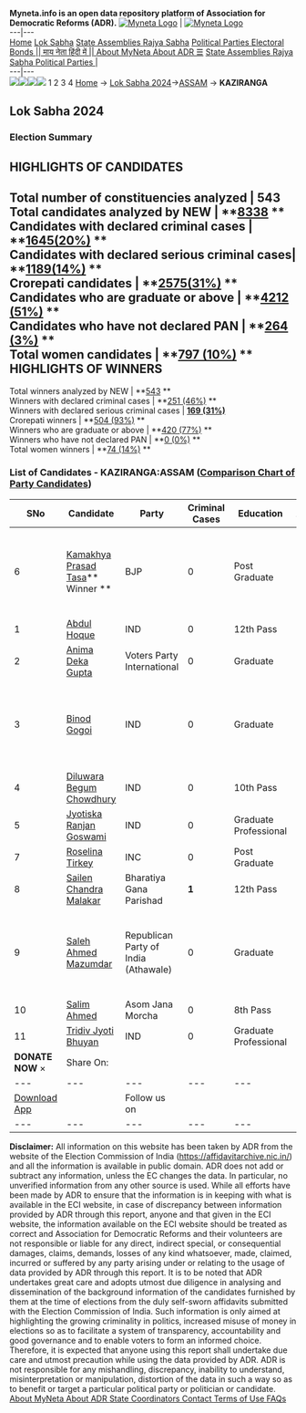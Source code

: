 **Myneta.info is an open data repository platform of Association for Democratic Reforms (ADR).**
[![Myneta Logo](https://www.myneta.info/lib/img/myneta-logo.png)](https://www.myneta.info/) | [![Myneta Logo](https://www.myneta.info/lib/img/adr-logo.png)](https://adrindia.org)  
---|---  
[Home](https://www.myneta.info/) [Lok Sabha](https://www.myneta.info/#ls "Lok Sabha") [ State Assemblies ](https://www.myneta.info/#sa "State Assemblies") [Rajya Sabha](https://www.myneta.info/#rs "Rajya Sabha") [Political Parties ](https://www.myneta.info/party "Political Parties") [ Electoral Bonds ](https://www.myneta.info/electoral_bonds "Electoral Bonds") [ || माय नेता हिंदी में || ](https://translate.google.co.in/translate?prev=hp&hl=en&js=y&u=www.myneta.info&sl=en&tl=hi&history_state0=) [ About MyNeta ](https://adrindia.org/content/about-myneta) [ About ADR ](https://adrindia.org/about-adr/who-we-are) [☰](javascript:void\(0\))
[ State Assemblies ](https://www.myneta.info/#sa "State Assemblies") [ Rajya Sabha ](https://www.myneta.info/#rs "Rajya Sabha") [ Political Parties ](https://www.myneta.info/party "Political Parties")
|   
---|---  
![](https://www.myneta.info/lib/img/banner/banner-1.png)![](https://www.myneta.info/lib/img/banner/banner-2.png)![](https://www.myneta.info/lib/img/banner/banner-3.png)![](https://www.myneta.info/lib/img/banner/banner-4.png)
1  2  3  4 
[Home](https://www.myneta.info/) → [Lok Sabha 2024](https://www.myneta.info/LokSabha2024/)→[ASSAM](https://www.myneta.info/LokSabha2024/index.php?action=show_constituencies&state_id=4) → **KAZIRANGA**
### 
## Lok Sabha 2024
###  Election Summary 
HIGHLIGHTS OF CANDIDATES  
---  
Total number of constituencies analyzed |  543   
Total candidates analyzed by NEW | **[8338](https://www.myneta.info/LokSabha2024/index.php?action=summary&subAction=candidates_analyzed&sort=candidate#summary) **  
Candidates with declared criminal cases | **[1645(20%)](https://www.myneta.info/LokSabha2024/index.php?action=summary&subAction=crime&sort=candidate#summary) **  
Candidates with declared serious criminal cases| **[1189(14%)](https://www.myneta.info/LokSabha2024/index.php?action=summary&subAction=serious_crime&sort=candidate#summary) **  
Crorepati candidates | **[2575(31%)](https://www.myneta.info/LokSabha2024/index.php?action=summary&subAction=crorepati&sort=candidate#summary) **  
Candidates who are graduate or above | **[4212 (51%)](https://www.myneta.info/LokSabha2024/index.php?action=summary&subAction=education&sort=candidate#summary) **  
Candidates who have not declared PAN | **[264 (3%)](https://www.myneta.info/LokSabha2024/index.php?action=summary&subAction=without_pan&sort=candidate#summary) **  
Total women candidates | **[797 (10%)](https://www.myneta.info/LokSabha2024/index.php?action=summary&subAction=women_candidate&sort=candidate#summary) **  
HIGHLIGHTS OF WINNERS  
---  
Total winners analyzed by NEW | **[543](https://www.myneta.info/LokSabha2024/index.php?action=summary&subAction=winner_analyzed&sort=candidate#summary) **  
Winners with declared criminal cases | **[251 (46%)](https://www.myneta.info/LokSabha2024/index.php?action=summary&subAction=winner_crime&sort=candidate#summary) **  
Winners with declared serious criminal cases | **[169 (31%)](https://www.myneta.info/LokSabha2024/index.php?action=summary&subAction=winner_serious_crime&sort=candidate#summary)**  
Crorepati winners | **[504 (93%)](https://www.myneta.info/LokSabha2024/index.php?action=summary&subAction=winner_crorepati&sort=candidate#summary) **  
Winners who are graduate or above | **[420 (77%)](https://www.myneta.info/LokSabha2024/index.php?action=summary&subAction=winner_education&sort=candidate#summary) **  
Winners who have not declared PAN | **[0 (0%)](https://www.myneta.info/LokSabha2024/index.php?action=summary&subAction=winner_without_pan&sort=candidate#summary) **  
Total women winners | **[74 (14%)](https://www.myneta.info/LokSabha2024/index.php?action=summary&subAction=winner_women&sort=candidate#summary) **  
### List of Candidates - KAZIRANGA:ASSAM ([Comparison Chart of Party Candidates](https://www.myneta.info/LokSabha2024/comparisonchart.php?constituency_id=30))
SNo | Candidate| Party| Criminal Cases| Education| Age| Total Assets| Liabilities  
---|---|---|---|---|---|---|---  
6  | [Kamakhya Prasad Tasa](https://www.myneta.info/LokSabha2024/candidate.php?candidate_id=732)** Winner ** | BJP | 0 | Post Graduate| 49 | ![](https://myneta.info/image_v2.php?myneta_folder=LokSabha2024&candidate_id=732&col=ta) | ![](https://myneta.info/image_v2.php?myneta_folder=LokSabha2024&candidate_id=732&col=lia)  
1  | [Abdul Hoque](https://www.myneta.info/LokSabha2024/candidate.php?candidate_id=730) | IND | 0 | 12th Pass| 55 | Rs 2,01,30,389 ~ 2 Crore+ | Rs 50,54,285 ~ 50 Lacs+  
2  | [Anima Deka Gupta](https://www.myneta.info/LokSabha2024/candidate.php?candidate_id=726) | Voters Party International | 0 | Graduate| 53 | Rs 44,07,000 ~ 44 Lacs+ | Rs 0 ~   
3  | [Binod Gogoi](https://www.myneta.info/LokSabha2024/candidate.php?candidate_id=261) | IND | 0 | Graduate| 53 | ![](https://myneta.info/image_v2.php?myneta_folder=LokSabha2024&candidate_id=261&col=ta) | ![](https://myneta.info/image_v2.php?myneta_folder=LokSabha2024&candidate_id=261&col=lia)  
4  | [Diluwara Begum Chowdhury](https://www.myneta.info/LokSabha2024/candidate.php?candidate_id=731) | IND | 0 | 10th Pass| 43 | Rs 17,58,43,077 ~ 17 Crore+ | Rs 1,07,73,579 ~ 1 Crore+  
5  | [Jyotiska Ranjan Goswami](https://www.myneta.info/LokSabha2024/candidate.php?candidate_id=729) | IND | 0 | Graduate Professional| 44 | Rs 32,19,000 ~ 32 Lacs+ | Rs 0 ~   
7  | [Roselina Tirkey](https://www.myneta.info/LokSabha2024/candidate.php?candidate_id=262) | INC | 0 | Post Graduate| 42 | Rs 44,60,172 ~ 44 Lacs+ | Rs 0 ~   
8  | [Sailen Chandra Malakar](https://www.myneta.info/LokSabha2024/candidate.php?candidate_id=263) | Bharatiya Gana Parishad | **1** | 12th Pass| 66 | Rs 1,67,30,000 ~ 1 Crore+ | Rs 84,50,000 ~ 84 Lacs+  
9  | [Saleh Ahmed Mazumdar](https://www.myneta.info/LokSabha2024/candidate.php?candidate_id=725) | Republican Party of India (Athawale) | 0 | Graduate| 29 | ![](https://myneta.info/image_v2.php?myneta_folder=LokSabha2024&candidate_id=725&col=ta) | ![](https://myneta.info/image_v2.php?myneta_folder=LokSabha2024&candidate_id=725&col=lia)  
10  | [Salim Ahmed](https://www.myneta.info/LokSabha2024/candidate.php?candidate_id=727) | Asom Jana Morcha | 0 | 8th Pass| 45 | Rs 85,000 ~ 85 Thou+ | Rs 0 ~   
11  | [Tridiv Jyoti Bhuyan](https://www.myneta.info/LokSabha2024/candidate.php?candidate_id=728) | IND | 0 | Graduate Professional| 62 | Rs 86,40,000 ~ 86 Lacs+ | Rs 14,00,000 ~ 14 Lacs+  
|  **DONATE NOW** × |  Share On:  | [](https://api.whatsapp.com/send?text=https%3A%2F%2Fmyneta.info%2Fpunjab2022%2Findex.php%3Faction%3Dshow_constituencies%26state_id%3D19) | [](https://www.facebook.com/sharer/sharer.php?u=https%3A%2F%2Fmyneta.info%2Fpunjab2022%2Findex.php%3Faction%3Dshow_constituencies%26state_id%3D19) | [](https://twitter.com/share?url=https%3A%2F%2Fmyneta.info%2Fpunjab2022%2Findex.php%3Faction%3Dshow_constituencies%26state_id%3D19)  
---|---|---|---|---  
| [ Download App ](https://play.google.com/store/apps/details?id=com.webrosoft.myneta1&pcampaignid=pcampaignidMKT-Other-global-all-co-prtnr-py-PartBadge-Mar2515-1) | [](https://play.google.com/store/apps/details?id=com.webrosoft.myneta1&pcampaignid=pcampaignidMKT-Other-global-all-co-prtnr-py-PartBadge-Mar2515-1) |  Follow us on  | [](https://www.facebook.com/adrindia.org/) | [](https://twitter.com/adrspeaks) | [](https://groups.google.com/g/national-election-watch?hl=en&pli=1) | [](https://www.instagram.com/adrspeaks/) | [](https://www.youtube.com/user/adrspeaks) | [](https://sharechat.com/profile/adrspeaks)  
---|---|---|---|---|---|---|---|---  
**Disclaimer:** All information on this website has been taken by ADR from the website of the Election Commission of India (https://affidavitarchive.nic.in/) and all the information is available in public domain. ADR does not add or subtract any information, unless the EC changes the data. In particular, no unverified information from any other source is used. While all efforts have been made by ADR to ensure that the information is in keeping with what is available in the ECI website, in case of discrepancy between information provided by ADR through this report, anyone and that given in the ECI website, the information available on the ECI website should be treated as correct and Association for Democratic Reforms and their volunteers are not responsible or liable for any direct, indirect special, or consequential damages, claims, demands, losses of any kind whatsoever, made, claimed, incurred or suffered by any party arising under or relating to the usage of data provided by ADR through this report. It is to be noted that ADR undertakes great care and adopts utmost due diligence in analysing and dissemination of the background information of the candidates furnished by them at the time of elections from the duly self-sworn affidavits submitted with the Election Commission of India. Such information is only aimed at highlighting the growing criminality in politics, increased misuse of money in elections so as to facilitate a system of transparency, accountability and good governance and to enable voters to form an informed choice. Therefore, it is expected that anyone using this report shall undertake due care and utmost precaution while using the data provided by ADR. ADR is not responsible for any mishandling, discrepancy, inability to understand, misinterpretation or manipulation, distortion of the data in such a way so as to benefit or target a particular political party or politician or candidate. 
[ About MyNeta ](https://adrindia.org/content/about-myneta) [ About ADR ](https://adrindia.org/about-adr/who-we-are) [ State Coordinators ](https://adrindia.org/about-adr/state-coordinators) [ Contact ](https://adrindia.org/contact-us) [ Terms of Use ](https://adrindia.org/content/adr-terms-use) [ FAQs ](https://adrindia.org/content/faqs)
